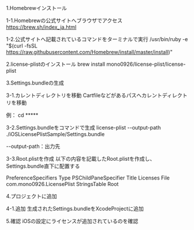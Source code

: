 
1.Homebrewインストール

1-1.Homebrewの公式サイトへブラウザでアクセス
https://brew.sh/index_ja.html

1-2.公式サイトへ記載されているコマンドをターミナルで実行
/usr/bin/ruby -e "$(curl -fsSL https://raw.githubusercontent.com/Homebrew/install/master/install)"

2.license-plistのインストール
brew install mono0926/license-plist/license-plist

3.Settings.bundleの生成

3-1.カレントディレクトリを移動
Cartfileなどがあるパスへカレントディレクトリを移動

例：
cd *****

3-2.Settings.bundleをコマンドで生成
license-plist --output-path ./iOSLicensePlistSample/Settings.bundle

--output-path：出力先

3-3.Root.plistを作成
以下の内容を記載したRoot.plistを作成し、Settings.bundle直下に配置する

<?xml version="1.0" encoding="UTF-8"?>
<!DOCTYPE plist PUBLIC "-//Apple//DTD PLIST 1.0//EN" "http://www.apple.com/DTDs/PropertyList-1.0.dtd">
<plist version="1.0">
<dict>
	<key>PreferenceSpecifiers</key>
	<array>
		<dict>
			<key>Type</key>
			<string>PSChildPaneSpecifier</string>
			<key>Title</key>
			<string>Licenses</string>
			<key>File</key>
			<string>com.mono0926.LicensePlist</string>
		</dict>
	</array>
	<key>StringsTable</key>
	<string>Root</string>
</dict>
</plist>

4.プロジェクトに追加

4-1.追加
生成されたSettings.bundleをXcodeProjectに追加

5.確認
iOSの設定にライセンスが追加されているのを確認